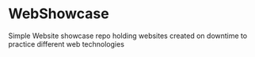 # WebShowcase

Simple Website showcase repo holding websites created on downtime to practice different web technologies
